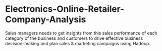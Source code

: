 # Electronics-Online-Retailer-Company-Analysis
Sales managers needs to get insights from this sales performance of each category of the business and customers to drive effective business decision-making and plan sales &amp; marketing campaigns using Hadoop.
